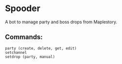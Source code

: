 # Spooder
A bot to manage party and boss drops from Maplestory.

## Commands:
```
party (create, delete, get, edit)
setchannel 
setdrop (party, manual)
```
